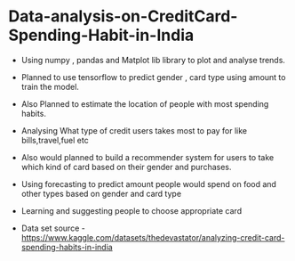 # Data-analysis-on-CreditCard-Spending-Habit-in-India

- Using numpy , pandas and Matplot lib library to plot and analyse trends.

- Planned to use tensorflow to predict gender , card type using amount to train the model.

- Also Planned to estimate the location of people with most spending habits.

- Analysing What type of credit users takes most to pay for like bills,travel,fuel etc

- Also would planned to build a recommender system for users to take which kind of card based on their gender and purchases.

- Using forecasting to predict amount people would spend on food and other types based on gender and card type

- Learning and suggesting people to choose appropriate card

- Data set source - https://www.kaggle.com/datasets/thedevastator/analyzing-credit-card-spending-habits-in-india
